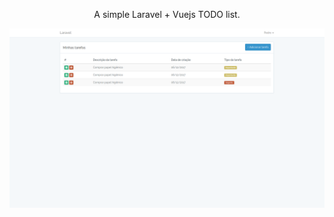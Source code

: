 
<p align="center">A simple Laravel + Vuejs TODO list.</p>

![alt text](https://github.com/PCoelho07/todo-list/blob/master/storage/app/public/Captura%20de%20tela%20de%202017-12-06%2013-03-19.png "Logo Title Text 1")
